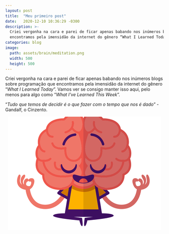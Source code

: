 ```yaml
---
layout: post
title:  "Meu primeiro post"
date:   2020-12-10 10:36:29 -0300
description: >-
  Criei vergonha na cara e parei de ficar apenas babando nos inúmeros blogs sobre programação que
  encontramos pela imensidão da internet do gênero “What I Learned Today”.
categories: blog
image:
  path: assets/brain/meditation.png
  width: 500
  height: 500
---
```


Criei vergonha na cara e parei de ficar apenas babando nos inúmeros blogs sobre programação que
encontramos pela imensidão da internet do gênero “*What I Learned Today*”. Vamos ver se
consigo manter isso aqui, pelo menos para algo como “*What I've Learned This Week*”.

“*Tudo que temos de decidir é o que fazer com o tempo que nos é dado*” - Gandalf, o Cinzento.


<p align="center">
<img src="/assets/brain/meditation.png">
</p>
